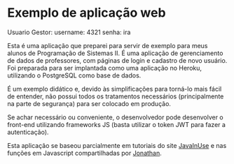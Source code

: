 # Exemplo de aplicação web

Usuario Gestor:
username: 4321
senha: ira

Esta é uma aplicação que preparei para servir de exemplo para meus alunos de Programação de Sistemas II. É uma aplicação de gerenciamento de dados de professores, com páginas de login e cadastro de novo usuário. Foi preparada para ser implantada como uma aplicação no Heroku, utilizando o PostgreSQL como base de dados.

É um exemplo didático e, devido às simplificações para torná-lo mais fácil de entender, não possui todos os tratamentos necessários (principalmente na parte de segurança) para ser colocado em produção.

Se achar necessário ou conveniente, o desenvolvedor pode desenvolver o front-end utilizando frameworks JS (basta utilizar o token JWT para fazer a autenticação).

Esta aplicação se baseou parcialmente em tutoriais do site [JavaInUse](https://www.javainuse.com/spring/boot-jwt-mysql) e nas funções em Javascript compartilhadas por [Jonathan](https://jonathanmh.com/example-json-web-tokens-vanilla-javascript/).
